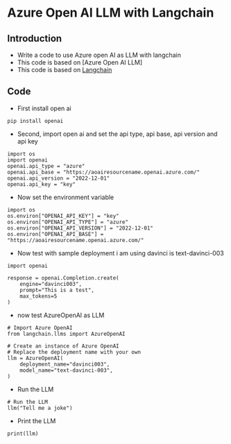 # Azure Open AI LLM with Langchain

## Introduction

- Write a code to use Azure open AI as LLM with langchain
- This code is based on [Azure Open AI LLM]
- This code is based on [Langchain](https://python.langchain.com/en/latest/modules/models/llms/integrations/azure_openai_example.html)

## Code

- First install open ai

```
pip install openai
```

- Second, import open ai and set the api type, api base, api version and api key

```
import os
import openai
openai.api_type = "azure"
openai.api_base = "https://aoairesourcename.openai.azure.com/"
openai.api_version = "2022-12-01"
openai.api_key = "key"
```

- Now set the environment variable

```
import os
os.environ["OPENAI_API_KEY"] = "key"
os.environ["OPENAI_API_TYPE"] = "azure"
os.environ["OPENAI_API_VERSION"] = "2022-12-01"
os.environ["OPENAI_API_BASE"] = "https://aoairesourcename.openai.azure.com/"
```

- Now test with sample deployment i am using davinci is text-davinci-003

```
import openai

response = openai.Completion.create(
    engine="davinci003",
    prompt="This is a test",
    max_tokens=5
)
```

- now test AzureOpenAI as LLM

```
# Import Azure OpenAI
from langchain.llms import AzureOpenAI
```

```
# Create an instance of Azure OpenAI
# Replace the deployment name with your own
llm = AzureOpenAI(
    deployment_name="davinci003",
    model_name="text-davinci-003", 
)
```

- Run the LLM

```
# Run the LLM
llm("Tell me a joke")
```

- Print the LLM

```
print(llm)
```